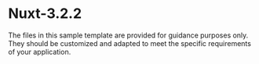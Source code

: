 # Nuxt-3.2.2
The files in this sample template are provided for guidance purposes only. They should be customized and adapted to meet the specific requirements of your application.
